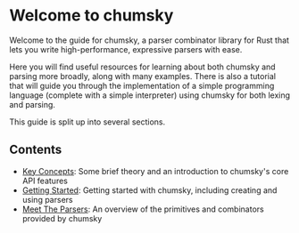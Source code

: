 # Welcome to chumsky

Welcome to the guide for chumsky, a parser combinator library for Rust that lets you write high-performance, expressive
parsers with ease.

Here you will find useful resources for learning about both chumsky and parsing more broadly, along with many examples.
There is also a tutorial that will guide you through the implementation of a simple programming language (complete with
a simple interpreter) using chumsky for both lexing and parsing.

This guide is split up into several sections.

## Contents

- [Key Concepts](./key_concepts/index.html): Some brief theory and an introduction to chumsky's core API features
- [Getting Started](./getting_started/index.html): Getting started with chumsky, including creating and using parsers
- [Meet The Parsers](./meet_the_parsers/index.html): An overview of the primitives and combinators provided by chumsky